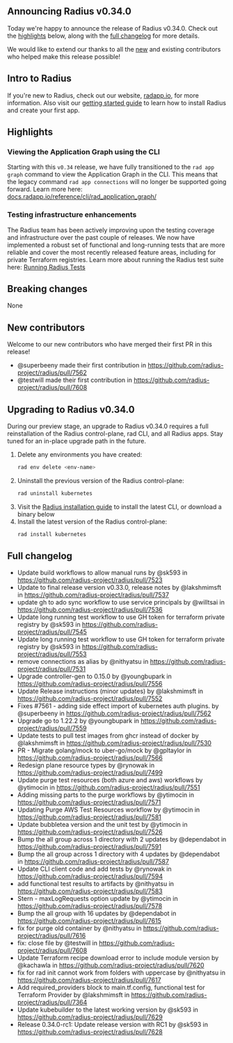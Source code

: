 ## Announcing Radius v0.34.0

Today we're happy to announce the release of Radius v0.34.0. Check out the [highlights](#highlights) below, along with the [full changelog](#full-changelog) for more details.

We would like to extend our thanks to all the [new](#new-contributors) and existing contributors who helped make this release possible!

## Intro to Radius

If you're new to Radius, check out our website, [radapp.io](https://radapp.io), for more information. Also visit our [getting started guide](https://docs.radapp.io/getting-started/) to learn how to install Radius and create your first app.

## Highlights

### Viewing the Application Graph using the CLI
Starting with this `v0.34` release, we have fully transitioned to the `rad app graph` command to view the Application Graph in the CLI. This means that the legacy command `rad app connections` will no longer be supported going forward. Learn more here: [docs.radapp.io/reference/cli/rad_application_graph/](https://docs.radapp.io/reference/cli/rad_application_graph/)

### Testing infrastructure enhancements
The Radius team has been actively improving upon the testing coverage and infrastructure over the past couple of releases. We now have implemented a robust set of functional and long-running tests that are more reliable and cover the most recently released feature areas, including for private Terraform registries. Learn more about running the Radius test suite here: [Running Radius Tests](https://github.com/radius-project/radius/blob/main/docs/contributing/contributing-code/contributing-code-tests/README.md)

## Breaking changes

None

## New contributors

Welcome to our new contributors who have merged their first PR in this release!

* @superbeeny made their first contribution in https://github.com/radius-project/radius/pull/7562
* @testwill made their first contribution in https://github.com/radius-project/radius/pull/7608

## Upgrading to Radius v0.34.0

During our preview stage, an upgrade to Radius v0.34.0 requires a full reinstallation of the Radius control-plane, rad CLI, and all Radius apps. Stay tuned for an in-place upgrade path in the future.

1. Delete any environments you have created:
   ```bash
   rad env delete <env-name>
   ```
1. Uninstall the previous version of the Radius control-plane:
   ```bash
   rad uninstall kubernetes
   ```
1. Visit the [Radius installation guide](https://docs.radapp.io/getting-started/install/) to install the latest CLI, or download a binary below
1. Install the latest version of the Radius control-plane:
   ```bash
   rad install kubernetes
   ```

## Full changelog

* Update build workflows to allow manual runs  by @sk593 in https://github.com/radius-project/radius/pull/7523
* Update to final release version v0.33.0, release notes by @lakshmimsft in https://github.com/radius-project/radius/pull/7537
* update gh to ado sync workflow to use service principals by @willtsai in https://github.com/radius-project/radius/pull/7536
* Update long running test workflow to use GH token for terraform private registry by @sk593 in https://github.com/radius-project/radius/pull/7545
* Update long running test workflow to use GH token for terraform private registry by @sk593 in https://github.com/radius-project/radius/pull/7553
* remove connections as alias by @nithyatsu in https://github.com/radius-project/radius/pull/7531
* Upgrade controller-gen to 0.15.0 by @youngbupark in https://github.com/radius-project/radius/pull/7556
* Update Release instructions (minor updates) by @lakshmimsft in https://github.com/radius-project/radius/pull/7552
* Fixes #7561 - adding side effect import of kubernetes auth plugins. by @superbeeny in https://github.com/radius-project/radius/pull/7562
* Upgrade go to 1.22.2 by @youngbupark in https://github.com/radius-project/radius/pull/7559
* Update tests to pull test images from ghcr instead of docker by @lakshmimsft in https://github.com/radius-project/radius/pull/7530
* PR - Migrate golang/mock to uber-go/mock by @gpltaylor in https://github.com/radius-project/radius/pull/7566
* Redesign plane resource types by @rynowak in https://github.com/radius-project/radius/pull/7499
* Update purge test resources (both azure and aws) workflows by @ytimocin in https://github.com/radius-project/radius/pull/7551
* Adding missing parts to the purge workflows by @ytimocin in https://github.com/radius-project/radius/pull/7571
* Updating Purge AWS Test Resources workflow by @ytimocin in https://github.com/radius-project/radius/pull/7581
* Update bubbletea version and the unit test by @ytimocin in https://github.com/radius-project/radius/pull/7526
* Bump the all group across 1 directory with 2 updates by @dependabot in https://github.com/radius-project/radius/pull/7591
* Bump the all group across 1 directory with 4 updates by @dependabot in https://github.com/radius-project/radius/pull/7587
* Update CLI client code and add tests by @rynowak in https://github.com/radius-project/radius/pull/7594
* add functional test results to artifacts by @nithyatsu in https://github.com/radius-project/radius/pull/7583
* Stern - maxLogRequests option update by @ytimocin in https://github.com/radius-project/radius/pull/7578
* Bump the all group with 16 updates by @dependabot in https://github.com/radius-project/radius/pull/7615
* fix for purge old container by @nithyatsu in https://github.com/radius-project/radius/pull/7616
* fix: close file by @testwill in https://github.com/radius-project/radius/pull/7608
* Update Terraform recipe download error to include module version by @kachawla in https://github.com/radius-project/radius/pull/7620
* fix for rad init cannot work from folders with uppercase  by @nithyatsu in https://github.com/radius-project/radius/pull/7617
* Add required_providers block to main.tf.config, functional test for Terraform Provider by @lakshmimsft in https://github.com/radius-project/radius/pull/7364
* Update kubebuilder to the latest working version by @sk593 in https://github.com/radius-project/radius/pull/7629
* Release 0.34.0-rc1: Update release version with RC1 by @sk593 in https://github.com/radius-project/radius/pull/7628
